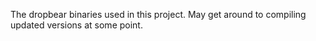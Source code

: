 The dropbear binaries used in this project.
May get around to compiling updated versions at some point.
